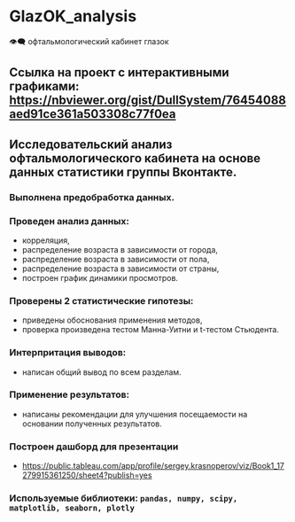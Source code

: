 # GlazOK_analysis
:eye_speech_bubble: офтальмологический кабинет глазок
## Ссылка на проект с интерактивными графиками: https://nbviewer.org/gist/DullSystem/76454088aed91ce361a503308c77f0ea
## Исследовательский анализ офтальмологического кабинета на основе данных статистики группы Вконтакте.
### Выполнена предобработка данных.
### Проведен анализ данных:
- корреляция,
- распределение возраста в зависимости от города,
- распределение возраста в зависимости от пола,
- распределение возраста в зависимости от страны,
- построен график динамики просмотров.
### Проверены 2 статистические гипотезы:
- приведены обоснования применения методов,
- проверка произведена тестом Манна-Уитни и t-тестом Стьюдента.
### Интерпритация выводов:
- написан общий вывод по всем разделам.
### Применение результатов:
- написаны рекомендации для улучшения посещаемости на основании полученных результатов.
### Построен дашборд для презентации
- https://public.tableau.com/app/profile/sergey.krasnoperov/viz/Book1_17279915361250/sheet4?publish=yes
### Используемые библиотеки: `pandas, numpy, scipy, matplotlib, seaborn, plotly`
